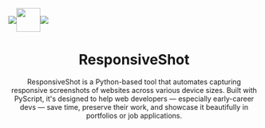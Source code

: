 <p align="center">
  <a href="https://go-skill-icons.vercel.app/" style="display: flex; place-items:center;">
    <img src="https://go-skill-icons.vercel.app/api/icons?i=python"/>
    <img height="48" src="https://github.com/user-attachments/assets/409b0d4f-bbe3-4f56-b3c3-ad61ffaa362a"/>
    <img src="https://go-skill-icons.vercel.app/api/icons?i=javascript"/>
  </a>
</p>

<div align="center">
  
  <h1>ResponsiveShot</h1>
ResponsiveShot is a Python-based tool that automates capturing responsive screenshots of websites across various device sizes. 
Built with PyScript, it's designed to help web developers — especially early-career devs — save time, preserve their work, and showcase it beautifully in portfolios or job applications.

</div>  
